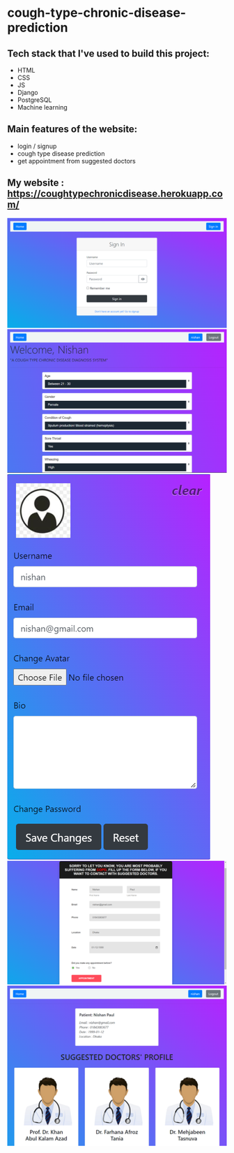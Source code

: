 # cough-type-chronic-disease-prediction

## Tech stack that I've used to build this project:
- HTML
- CSS
- JS
- Django
- PostgreSQL
- Machine learning

## Main features of the website:
- login / signup
- cough type disease prediction
- get appointment from suggested doctors 

## My website : https://coughtypechronicdisease.herokuapp.com/
![e01](https://github.com/nishan-paul-2022/cough-type-chronic-disease-prediction/blob/main/readme/b01.PNG)
![e02](https://github.com/nishan-paul-2022/cough-type-chronic-disease-prediction/blob/main/readme/b02.PNG)
![e03](https://github.com/nishan-paul-2022/cough-type-chronic-disease-prediction/blob/main/readme/b03.PNG)
![e04](https://github.com/nishan-paul-2022/cough-type-chronic-disease-prediction/blob/main/readme/b04.png)
![e05](https://github.com/nishan-paul-2022/cough-type-chronic-disease-prediction/blob/main/readme/b05.png)
